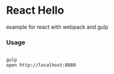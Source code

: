 React Hello
===========

example for react with webpack and gulp

### Usage

```shell

gulp
open http://localhost:8080

```
